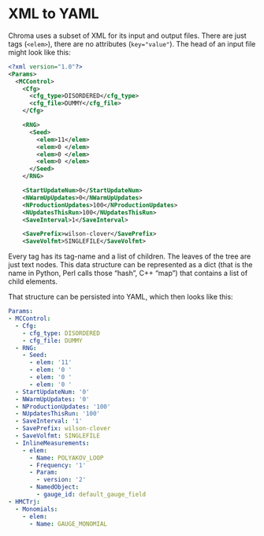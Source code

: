 # XML to YAML

Chroma uses a subset of XML for its input and output files. There are just tags
(`<elem>`), there are no attributes (`key="value"`). The head of an input file
might look like this:

```xml
<?xml version="1.0"?>
<Params>
  <MCControl>
    <Cfg>
      <cfg_type>DISORDERED</cfg_type>
      <cfg_file>DUMMY</cfg_file>
    </Cfg>

    <RNG>
      <Seed>
        <elem>11</elem>
        <elem>0 </elem>
        <elem>0 </elem>
        <elem>0 </elem>
      </Seed>
    </RNG>

    <StartUpdateNum>0</StartUpdateNum>
    <NWarmUpUpdates>0</NWarmUpUpdates>
    <NProductionUpdates>100</NProductionUpdates>
    <NUpdatesThisRun>100</NUpdatesThisRun>
    <SaveInterval>1</SaveInterval>

    <SavePrefix>wilson-clover</SavePrefix>
    <SaveVolfmt>SINGLEFILE</SaveVolfmt>
```

Every tag has its tag-name and a list of children. The leaves of the tree are
just text nodes. This data structure can be represented as a dict (that is the
name in Python, Perl calls those “hash”, C++ “map”) that contains a list of
child elements.

That structure can be persisted into YAML, which then looks like this:

```yml
Params:
- MCControl:
  - Cfg:
    - cfg_type: DISORDERED
    - cfg_file: DUMMY
  - RNG:
    - Seed:
      - elem: '11'
      - elem: '0 '
      - elem: '0 '
      - elem: '0 '
  - StartUpdateNum: '0'
  - NWarmUpUpdates: '0'
  - NProductionUpdates: '100'
  - NUpdatesThisRun: '100'
  - SaveInterval: '1'
  - SavePrefix: wilson-clover
  - SaveVolfmt: SINGLEFILE
  - InlineMeasurements:
    - elem:
      - Name: POLYAKOV_LOOP
      - Frequency: '1'
      - Param:
        - version: '2'
      - NamedObject:
        - gauge_id: default_gauge_field
- HMCTrj:
  - Monomials:
    - elem:
      - Name: GAUGE_MONOMIAL
```
